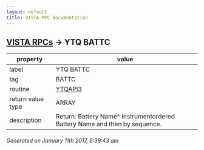 ```yaml
---
layout: default
title: VISTA RPC documentation
---
```




## [VISTA RPCs](TableOfContent.md) &#8594; YTQ BATTC 

 property | value 
--- | --- 
 label | YTQ BATTC
 tag | BATTC
 routine | [YTQAPI3](http://code.osehra.org/dox/Routine_YTQAPI3_source.html)
 return value type | ARRAY
 description | Return: Battery Name^ Instrumentordered Battery Name and then by sequence.




 ###### Generated on January 11th 2017, 6:39:43 am
